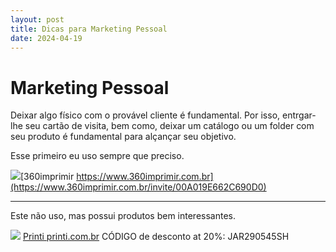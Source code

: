 ```yaml
---
layout: post
title: Dicas para Marketing Pessoal
date: 2024-04-19
---
```

# Marketing Pessoal
  
Deixar algo físico com o provável cliente é fundamental. Por isso, entrgar-lhe seu cartão de visita, bem como, deixar um catálogo ou um folder com seu produto é fundamental para alçançar seu objetivo.

Esse primeiro eu uso sempre que preciso.


![](https://pullbr-4c63.kxcdn.com/Images/360imprimir_header.br.png)[360imprimir https://www.360imprimir.com.br](https://www.360imprimir.com.br/invite/00A019E662C690D0)





--------
Este não uso, mas possui produtos bem interessantes.


![](https://upload.wikimedia.org/wikipedia/commons/thumb/7/74/Printi.jpg/120px-Printi.jpg) [Printi printi.com.br](https://www.printi.com.br/)  CÓDIGO de desconto at 20%: JAR290545SH
